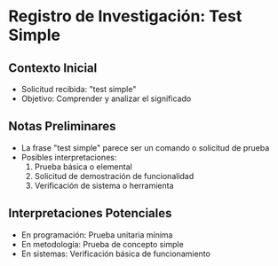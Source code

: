 # Registro de Investigación: Test Simple

## Contexto Inicial
- Solicitud recibida: "test simple"
- Objetivo: Comprender y analizar el significado

## Notas Preliminares
- La frase "test simple" parece ser un comando o solicitud de prueba
- Posibles interpretaciones:
  1. Prueba básica o elemental
  2. Solicitud de demostración de funcionalidad
  3. Verificación de sistema o herramienta

## Interpretaciones Potenciales
- En programación: Prueba unitaria mínima
- En metodología: Prueba de concepto simple
- En sistemas: Verificación básica de funcionamiento